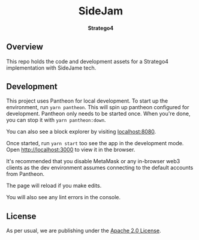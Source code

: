 <h1 align="center">
  SideJam
  <br/>
</h1>

<h4 align="center">
  Stratego4
</h4>

## Overview

This repo holds the code and development assets for a Stratego4 implementation with SideJame tech.

## Development

This project uses Pantheon for local development. To start up the environment, run `yarn pantheon`. This will spin up pantheon configured for development. Pantheon only needs to be started once. When you're done, you can stop it with `yarn pantheon:down`.

You can also see a block explorer by visiting [localhost:8080](http://localhost:8080).

Once started, run `yarn start` too see the app in the development mode.
Open [http://localhost:3000](http://localhost:3000) to view it in the browser.

It's recommended that you disable MetaMask or any in-browser web3 clients as the dev environment assumes connecting to the default accounts from Pantheon.

The page will reload if you make edits.

You will also see any lint errors in the console.

## License

As per usual, we are publishing under the [Apache 2.0 License](LICENSE).
